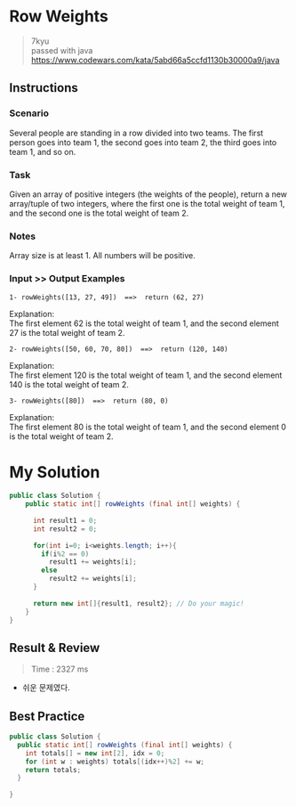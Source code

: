 # Row Weights
>7kyu  
>passed with java 
>https://www.codewars.com/kata/5abd66a5ccfd1130b30000a9/java

## Instructions
### Scenario
Several people are standing in a row divided into two teams.
The first person goes into team 1, the second goes into team 2, the third goes into team 1, and so on.

### Task 
Given an array of positive integers (the weights of the people), return a new array/tuple of two integers, where the first one is the total weight of team 1, and the second one is the total weight of team 2.

### Notes 
Array size is at least 1.
All numbers will be positive.

### Input >> Output Examples
~~~
1- rowWeights([13, 27, 49])  ==>  return (62, 27)
~~~
Explanation:  
The first element 62 is the total weight of team 1, and the second element 27 is the total weight of team 2.

~~~
2- rowWeights([50, 60, 70, 80])  ==>  return (120, 140)
~~~
Explanation:  
The first element 120 is the total weight of team 1, and the second element 140 is the total weight of team 2.

~~~
3- rowWeights([80])  ==>  return (80, 0)
~~~
Explanation:  
The first element 80 is the total weight of team 1, and the second element 0 is the total weight of team 2.

# My Solution
~~~java
public class Solution {
    public static int[] rowWeights (final int[] weights) {
      
      int result1 = 0;
      int result2 = 0;
      
      for(int i=0; i<weights.length; i++){
        if(i%2 == 0)
          result1 += weights[i];
        else
          result2 += weights[i];
      }
      
      return new int[]{result1, result2}; // Do your magic!
    }
}
~~~

## Result & Review
>Time : 2327 ms
- 쉬운 문제였다.

## Best Practice
~~~java
public class Solution {
  public static int[] rowWeights (final int[] weights) {
    int totals[] = new int[2], idx = 0;
    for (int w : weights) totals[(idx++)%2] += w;
    return totals;
  }
  
}
~~~
